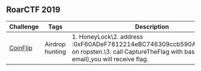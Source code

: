 ## RoarCTF 2019

| Challenge    | Tags             | Description |
| ------------ | --------------- | ------------ |
| [CoinFlip]() | Airdrop hunting | 1. HoneyLock\2. address :0xF60ADeF7812214eBC746309ccb590A5dBd70fc21 on ropsten.\3. call CaptureTheFlag with base64(your email),you will receive flag. |

